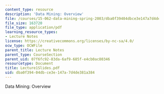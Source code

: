```yaml
---
content_type: resource
description: 'Data Mining: Overview'
file: /courses/15-062-data-mining-spring-2003/dba0f39404dbce3e147a7d4de381a384_Lecture1Slides.pdf
file_size: 163720
file_type: application/pdf
learning_resource_types:
- Lecture Notes
license: https://creativecommons.org/licenses/by-nc-sa/4.0/
ocw_type: OCWFile
parent_title: Lecture Notes
parent_type: CourseSection
parent_uid: 07f6fc92-83da-6af9-685f-e4cb0ac80346
resourcetype: Document
title: Lecture1Slides.pdf
uid: dba0f394-04db-ce3e-147a-7d4de381a384
---
```

Data Mining: Overview